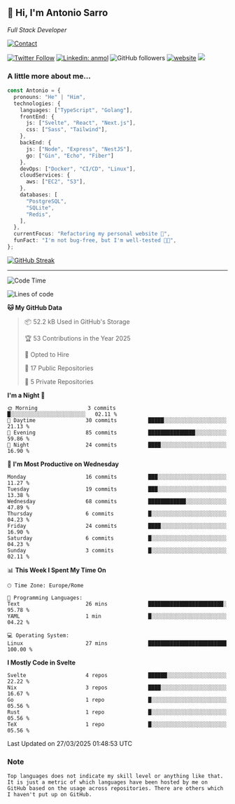 <h2>
    👋 Hi, I'm Antonio Sarro 
</h2>
<p><em>
    Full Stack Developer
</em></p>

[![Contact](https://img.shields.io/badge/Contact-222222?style=for-the-badge&logo=protonmail&logoColor=#6D4AFF)](mailto:contact@antoniosarro.dev)

[![Twitter Follow](https://img.shields.io/twitter/follow/_antoniosarro_?label=Follow)](https://twitter.com/intent/follow?screen_name=_antoniosarro_)
[![Linkedin: anmol](https://img.shields.io/badge/-anmol-blue?style=flat-square&logo=Linkedin&logoColor=white&link=https://www.linkedin.com/in/antoniosarro99/)](https://www.linkedin.com/in/antoniosarro99/)
![GitHub followers](https://img.shields.io/github/followers/antoniosarro?label=Follow&style=social)
[![website](https://img.shields.io/badge/Website-46a2f1.svg?&style=flat-square&logo=Google-Chrome&logoColor=white&link=https://antoniosarro.dev/)](https://antoniosarro.dev/)
![](https://visitor-badge.glitch.me/badge?page_id=antoniosarro.antoniosarro)

### A little more about me...

```typescript
const Antonio = {
  pronouns: "He" | "Him",
  technologies: {
    languages: ["TypeScript", "Golang"],
    frontEnd: {
      js: ["Svelte", "React", "Next.js"],
      css: ["Sass", "Tailwind"],
    },
    backEnd: {
      js: ["Node", "Express", "NestJS"],
      go: ["Gin", "Echo", "Fiber"]
    },
    devOps: ["Docker", "CI/CD", "Linux"],
    cloudServices: {
      aws: ["EC2", "S3"],
    },
    databases: [
      "PostgreSQL",
      "SQLite",
      "Redis",
    ],
  },
  currentFocus: "Refactoring my personal website 👾",
  funFact: "I'm not bug-free, but I'm well-tested 😶‍🌫️",
};
```

[![GitHub Streak](https://streak-stats.demolab.com?user=antoniosarro&theme=github-dark-dimmed&hide_border=true)](https://git.io/streak-stats)

---

<!--START_SECTION:waka-->
![Code Time](http://img.shields.io/badge/Code%20Time-58%20hrs%207%20mins-blue)

![Lines of code](https://img.shields.io/badge/From%20Hello%20World%20I%27ve%20Written-70.9%20thousand%20lines%20of%20code-blue)

**🐱 My GitHub Data** 

> 📦 52.2 kB Used in GitHub's Storage 
 > 
> 🏆 53 Contributions in the Year 2025
 > 
> 💼 Opted to Hire
 > 
> 📜 17 Public Repositories 
 > 
> 🔑 5 Private Repositories 
 > 
**I'm a Night 🦉** 

```text
🌞 Morning                3 commits           █░░░░░░░░░░░░░░░░░░░░░░░░   02.11 % 
🌆 Daytime                30 commits          █████░░░░░░░░░░░░░░░░░░░░   21.13 % 
🌃 Evening                85 commits          ███████████████░░░░░░░░░░   59.86 % 
🌙 Night                  24 commits          ████░░░░░░░░░░░░░░░░░░░░░   16.90 % 
```
📅 **I'm Most Productive on Wednesday** 

```text
Monday                   16 commits          ███░░░░░░░░░░░░░░░░░░░░░░   11.27 % 
Tuesday                  19 commits          ███░░░░░░░░░░░░░░░░░░░░░░   13.38 % 
Wednesday                68 commits          ████████████░░░░░░░░░░░░░   47.89 % 
Thursday                 6 commits           █░░░░░░░░░░░░░░░░░░░░░░░░   04.23 % 
Friday                   24 commits          ████░░░░░░░░░░░░░░░░░░░░░   16.90 % 
Saturday                 6 commits           █░░░░░░░░░░░░░░░░░░░░░░░░   04.23 % 
Sunday                   3 commits           █░░░░░░░░░░░░░░░░░░░░░░░░   02.11 % 
```


📊 **This Week I Spent My Time On** 

```text
🕑︎ Time Zone: Europe/Rome

💬 Programming Languages: 
Text                     26 mins             ████████████████████████░   95.78 % 
YAML                     1 min               █░░░░░░░░░░░░░░░░░░░░░░░░   04.22 % 

💻 Operating System: 
Linux                    27 mins             █████████████████████████   100.00 % 
```

**I Mostly Code in Svelte** 

```text
Svelte                   4 repos             ██████░░░░░░░░░░░░░░░░░░░   22.22 % 
Nix                      3 repos             ████░░░░░░░░░░░░░░░░░░░░░   16.67 % 
Go                       1 repo              █░░░░░░░░░░░░░░░░░░░░░░░░   05.56 % 
Rust                     1 repo              █░░░░░░░░░░░░░░░░░░░░░░░░   05.56 % 
TeX                      1 repo              █░░░░░░░░░░░░░░░░░░░░░░░░   05.56 % 
```




 Last Updated on 27/03/2025 01:48:53 UTC
<!--END_SECTION:waka-->

### Note
```text
Top languages does not indicate my skill level or anything like that. It is just a metric of which languages have been hosted by me on GitHub based on the usage across repositories. There are others which I haven't put up on GitHub.
```
